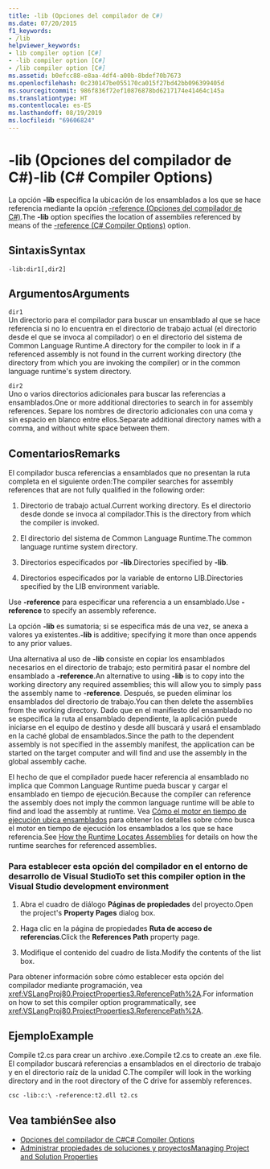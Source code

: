```yaml
---
title: -lib (Opciones del compilador de C#)
ms.date: 07/20/2015
f1_keywords:
- /lib
helpviewer_keywords:
- lib compiler option [C#]
- -lib compiler option [C#]
- /lib compiler option [C#]
ms.assetid: b0efcc88-e8aa-4df4-a00b-8bdef70b7673
ms.openlocfilehash: 0c230147be055170ca015f27bd42bb096399405d
ms.sourcegitcommit: 986f836f72ef10876878bd6217174e41464c145a
ms.translationtype: HT
ms.contentlocale: es-ES
ms.lasthandoff: 08/19/2019
ms.locfileid: "69606824"
---
```

# <a name="-lib-c-compiler-options"></a><span data-ttu-id="248d4-102">-lib (Opciones del compilador de C#)</span><span class="sxs-lookup"><span data-stu-id="248d4-102">-lib (C# Compiler Options)</span></span>
<span data-ttu-id="248d4-103">La opción **-lib** especifica la ubicación de los ensamblados a los que se hace referencia mediante la opción [-reference (Opciones del compilador de C#)](./reference-compiler-option.md).</span><span class="sxs-lookup"><span data-stu-id="248d4-103">The **-lib** option specifies the location of assemblies referenced by means of the [-reference (C# Compiler Options)](./reference-compiler-option.md) option.</span></span>  
  
## <a name="syntax"></a><span data-ttu-id="248d4-104">Sintaxis</span><span class="sxs-lookup"><span data-stu-id="248d4-104">Syntax</span></span>  
  
```console  
-lib:dir1[,dir2]  
```  
  
## <a name="arguments"></a><span data-ttu-id="248d4-105">Argumentos</span><span class="sxs-lookup"><span data-stu-id="248d4-105">Arguments</span></span>  
 `dir1`  
 <span data-ttu-id="248d4-106">Un directorio para el compilador para buscar un ensamblado al que se hace referencia si no lo encuentra en el directorio de trabajo actual (el directorio desde el que se invoca al compilador) o en el directorio del sistema de Common Language Runtime.</span><span class="sxs-lookup"><span data-stu-id="248d4-106">A directory for the compiler to look in if a referenced assembly is not found in the current working directory (the directory from which you are invoking the compiler) or in the common language runtime's system directory.</span></span>  
  
 `dir2`  
 <span data-ttu-id="248d4-107">Uno o varios directorios adicionales para buscar las referencias a ensamblados.</span><span class="sxs-lookup"><span data-stu-id="248d4-107">One or more additional directories to search in for assembly references.</span></span> <span data-ttu-id="248d4-108">Separe los nombres de directorio adicionales con una coma y sin espacio en blanco entre ellos.</span><span class="sxs-lookup"><span data-stu-id="248d4-108">Separate additional directory names with a comma, and without white space between them.</span></span>  
  
## <a name="remarks"></a><span data-ttu-id="248d4-109">Comentarios</span><span class="sxs-lookup"><span data-stu-id="248d4-109">Remarks</span></span>  
 <span data-ttu-id="248d4-110">El compilador busca referencias a ensamblados que no presentan la ruta completa en el siguiente orden:</span><span class="sxs-lookup"><span data-stu-id="248d4-110">The compiler searches for assembly references that are not fully qualified in the following order:</span></span>  
  
1. <span data-ttu-id="248d4-111">Directorio de trabajo actual.</span><span class="sxs-lookup"><span data-stu-id="248d4-111">Current working directory.</span></span> <span data-ttu-id="248d4-112">Es el directorio desde donde se invoca al compilador.</span><span class="sxs-lookup"><span data-stu-id="248d4-112">This is the directory from which the compiler is invoked.</span></span>  
  
2. <span data-ttu-id="248d4-113">El directorio del sistema de Common Language Runtime.</span><span class="sxs-lookup"><span data-stu-id="248d4-113">The common language runtime system directory.</span></span>  
  
3. <span data-ttu-id="248d4-114">Directorios especificados por **-lib**.</span><span class="sxs-lookup"><span data-stu-id="248d4-114">Directories specified by **-lib**.</span></span>  
  
4. <span data-ttu-id="248d4-115">Directorios especificados por la variable de entorno LIB.</span><span class="sxs-lookup"><span data-stu-id="248d4-115">Directories specified by the LIB environment variable.</span></span>  
  
 <span data-ttu-id="248d4-116">Use **-reference** para especificar una referencia a un ensamblado.</span><span class="sxs-lookup"><span data-stu-id="248d4-116">Use **-reference** to specify an assembly reference.</span></span>  
  
 <span data-ttu-id="248d4-117">La opción **-lib** es sumatoria; si se especifica más de una vez, se anexa a valores ya existentes.</span><span class="sxs-lookup"><span data-stu-id="248d4-117">**-lib** is additive; specifying it more than once appends to any prior values.</span></span>  
  
 <span data-ttu-id="248d4-118">Una alternativa al uso de **-lib** consiste en copiar los ensamblados necesarios en el directorio de trabajo; esto permitirá pasar el nombre del ensamblado a **-reference**.</span><span class="sxs-lookup"><span data-stu-id="248d4-118">An alternative to using **-lib** is to copy into the working directory any required assemblies; this will allow you to simply pass the assembly name to **-reference**.</span></span> <span data-ttu-id="248d4-119">Después, se pueden eliminar los ensamblados del directorio de trabajo.</span><span class="sxs-lookup"><span data-stu-id="248d4-119">You can then delete the assemblies from the working directory.</span></span> <span data-ttu-id="248d4-120">Dado que en el manifiesto del ensamblado no se especifica la ruta al ensamblado dependiente, la aplicación puede iniciarse en el equipo de destino y desde allí buscará y usará el ensamblado en la caché global de ensamblados.</span><span class="sxs-lookup"><span data-stu-id="248d4-120">Since the path to the dependent assembly is not specified in the assembly manifest, the application can be started on the target computer and will find and use the assembly in the global assembly cache.</span></span>  
  
 <span data-ttu-id="248d4-121">El hecho de que el compilador puede hacer referencia al ensamblado no implica que Common Language Runtime pueda buscar y cargar el ensamblado en tiempo de ejecución.</span><span class="sxs-lookup"><span data-stu-id="248d4-121">Because the compiler can reference the assembly does not imply the common language runtime will be able to find and load the assembly at runtime.</span></span> <span data-ttu-id="248d4-122">Vea [Cómo el motor en tiempo de ejecución ubica ensamblados](../../../framework/deployment/how-the-runtime-locates-assemblies.md) para obtener los detalles sobre cómo busca el motor en tiempo de ejecución los ensamblados a los que se hace referencia.</span><span class="sxs-lookup"><span data-stu-id="248d4-122">See [How the Runtime Locates Assemblies](../../../framework/deployment/how-the-runtime-locates-assemblies.md) for details on how the runtime searches for referenced assemblies.</span></span>  
  
### <a name="to-set-this-compiler-option-in-the-visual-studio-development-environment"></a><span data-ttu-id="248d4-123">Para establecer esta opción del compilador en el entorno de desarrollo de Visual Studio</span><span class="sxs-lookup"><span data-stu-id="248d4-123">To set this compiler option in the Visual Studio development environment</span></span>  
  
1. <span data-ttu-id="248d4-124">Abra el cuadro de diálogo **Páginas de propiedades** del proyecto.</span><span class="sxs-lookup"><span data-stu-id="248d4-124">Open the project's **Property Pages** dialog box.</span></span>  
  
2. <span data-ttu-id="248d4-125">Haga clic en la página de propiedades **Ruta de acceso de referencias**.</span><span class="sxs-lookup"><span data-stu-id="248d4-125">Click the **References Path** property page.</span></span>  
  
3. <span data-ttu-id="248d4-126">Modifique el contenido del cuadro de lista.</span><span class="sxs-lookup"><span data-stu-id="248d4-126">Modify the contents of the list box.</span></span>  
  
 <span data-ttu-id="248d4-127">Para obtener información sobre cómo establecer esta opción del compilador mediante programación, vea <xref:VSLangProj80.ProjectProperties3.ReferencePath%2A>.</span><span class="sxs-lookup"><span data-stu-id="248d4-127">For information on how to set this compiler option programmatically, see <xref:VSLangProj80.ProjectProperties3.ReferencePath%2A>.</span></span>  
  
## <a name="example"></a><span data-ttu-id="248d4-128">Ejemplo</span><span class="sxs-lookup"><span data-stu-id="248d4-128">Example</span></span>  
 <span data-ttu-id="248d4-129">Compile t2.cs para crear un archivo .exe.</span><span class="sxs-lookup"><span data-stu-id="248d4-129">Compile t2.cs to create an .exe file.</span></span> <span data-ttu-id="248d4-130">El compilador buscará referencias a ensamblados en el directorio de trabajo y en el directorio raíz de la unidad C.</span><span class="sxs-lookup"><span data-stu-id="248d4-130">The compiler will look in the working directory and in the root directory of the C drive for assembly references.</span></span>  
  
```console  
csc -lib:c:\ -reference:t2.dll t2.cs  
```  
  
## <a name="see-also"></a><span data-ttu-id="248d4-131">Vea también</span><span class="sxs-lookup"><span data-stu-id="248d4-131">See also</span></span>

- [<span data-ttu-id="248d4-132">Opciones del compilador de C#</span><span class="sxs-lookup"><span data-stu-id="248d4-132">C# Compiler Options</span></span>](./index.md)
- [<span data-ttu-id="248d4-133">Administrar propiedades de soluciones y proyectos</span><span class="sxs-lookup"><span data-stu-id="248d4-133">Managing Project and Solution Properties</span></span>](/visualstudio/ide/managing-project-and-solution-properties)
